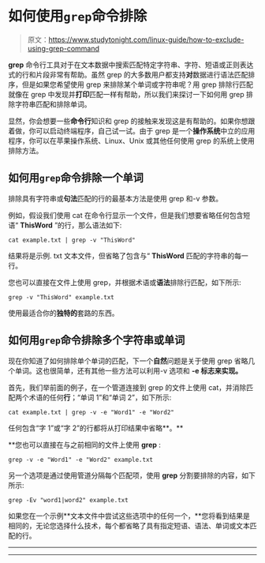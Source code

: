 # 如何使用`grep`命令排除

> 原文：<https://www.studytonight.com/linux-guide/how-to-exclude-using-grep-command>

**grep** 命令行工具对于在文本数据中搜索匹配特定字符串、字符、短语或正则表达式的行和片段非常有帮助。虽然 grep 的大多数用户都支持**对**数据进行语法匹配排序，但是如果您希望使用 grep 来排除某个单词或字符串呢？用 grep 排除行匹配就像在 grep 中发现并**打印**匹配一样有帮助，所以我们来探讨一下如何用 grep 排除字符串匹配和排除单词。

显然，你会想要一些**命令行**知识和 grep 的接触来发现这是有帮助的。如果你想跟着做，你可以启动终端程序，自己试一试。由于 grep 是一个**操作系统**中立的应用程序，你可以在苹果操作系统、Linux、Unix 或其他任何使用 grep 的系统上使用排除方法。

## 如何用`grep`命令排除一个单词

排除具有字符串或**句法**匹配的行的最基本方法是使用 grep 和-v 参数。

例如，假设我们使用 cat 在命令行显示一个文件，但是我们想要省略任何包含短语“ **ThisWord** ”的行，那么语法如下:

```
cat example.txt | grep -v "ThisWord"
```

结果将是示例. txt 文本文件，但省略了包含与“ **ThisWord** 匹配的字符串的每一行。

您也可以直接在文件上使用 grep，并根据术语或**语法**排除行匹配，如下所示:

```
grep -v "ThisWord" example.txt
```

使用最适合你的**独特的**套路的东西。

## 如何用`grep`命令排除多个字符串或单词

现在你知道了如何排除单个单词的匹配，下一个**自然**问题是关于使用 grep 省略几个单词。这也很简单，还有其他一些方法可以利用-v 选项和 **-e 标志来实现。**

首先，我们举前面的例子，在一个管道连接到 grep 的文件上使用 cat，并消除匹配两个术语的任何**行**；“单词 1”和“单词 2”，如下所示:

```
cat example.txt | grep -v -e "Word1" -e "Word2"
```

任何包含“字 1”或“字 2”的行都将从打印结果中省略**。**

 **您也可以直接在与之前相同的文件上使用 **grep** :

```
grep -v -e "Word1" -e "Word2" example.txt
```

另一个选项是通过使用管道分隔每个匹配项，使用 **grep** 分割要排除的内容，如下所示:

```
grep -Ev "word1|word2" example.txt
```

如果您在一个示例**文本文件中尝试这些选项中的任何一个，**您将看到结果是相同的，无论您选择什么技术，每个都省略了具有指定短语、语法、单词或文本匹配的行。

* * *

* * ***